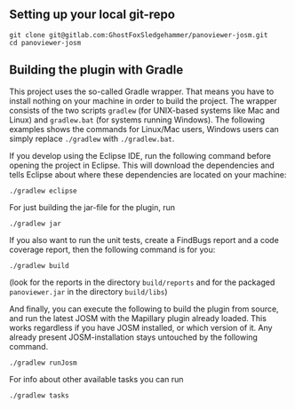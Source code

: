 ## Setting up your local git-repo

```shell
git clone git@gitlab.com:GhostFoxSledgehammer/panoviewer-josm.git
cd panoviewer-josm
```

## Building the plugin with Gradle

This project uses the so-called Gradle wrapper. That means you have to install nothing on your machine in order
to build the project. The wrapper consists of the two scripts `gradlew` (for UNIX-based systems like Mac and Linux)
and `gradlew.bat` (for systems running Windows). The following examples shows the commands for Linux/Mac users,
Windows users can simply replace `./gradlew` with `./gradlew.bat`.

If you develop using the Eclipse IDE, run the following command before opening the project in Eclipse. This will download the dependencies and tells Eclipse about where these dependencies are located on your machine:
```shell
./gradlew eclipse
```

For just building the jar-file for the plugin, run
```shell
./gradlew jar
```

If you also want to run the unit tests, create a FindBugs report and a code coverage report, then the following command is for you:
```shell
./gradlew build
```
(look for the reports in the directory `build/reports` and for the packaged `panoviewer.jar` in the directory `build/libs`)

And finally, you can execute the following to build the plugin from source, and run the latest JOSM with the Mapillary plugin already loaded.
This works regardless if you have JOSM installed, or which version of it. Any already present JOSM-installation stays untouched by the following command.
```shell
./gradlew runJosm
```

For info about other available tasks you can run
```shell
./gradlew tasks
```
